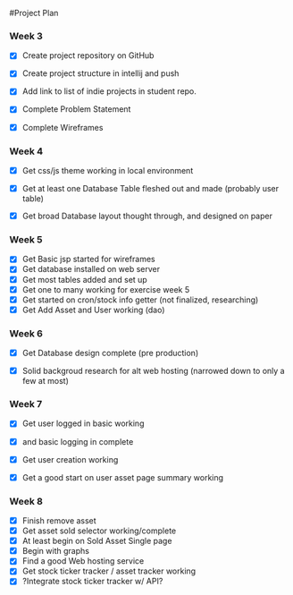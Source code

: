 #Project Plan

### Week 3
- [x] Create project repository on GitHub
- [x] Create project structure in intellij and push
- [x] Add link to list of indie projects in student repo.
- [x] Complete Problem Statement
- [x] Complete Wireframes


### Week 4
- [x] Get css/js theme working in local environment
- [x] Get at least one Database Table fleshed out and made (probably user table) 
- [x] Get broad Database layout thought through, and designed on paper




### Week 5
- [x] Get Basic jsp started for wireframes
- [x] Get database installed on web server
- [x] Get most tables added and set up
- [x] Get one to many working for exercise week 5
- [x] Get started on cron/stock info getter (not finalized, researching)
- [x] Get Add Asset and User working (dao)

### Week 6
- [x] Get Database design complete (pre production)
- [x] Solid backgroud research for alt web hosting (narrowed down to only a few at most)



### Week 7
- [x] Get user logged in basic working
- [x]  and basic logging in complete
- [x] Get user creation working
- [x] Get a good start on user asset page summary working


### Week 8
- [x] Finish remove asset
- [x] Get asset sold selector working/complete
- [x] At least begin on Sold Asset Single page
- [x] Begin with graphs
- [x] Find a good Web hosting service
- [x] Get stock ticker tracker / asset tracker working
- [x] ?Integrate stock ticker tracker w/ API?
